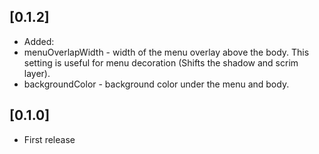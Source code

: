 ## [0.1.2]

* Added:
* menuOverlapWidth - width of the menu overlay above the body. This setting is useful for menu decoration (Shifts the shadow and scrim layer).
* backgroundColor - background color under the menu and body.

## [0.1.0]

* First release